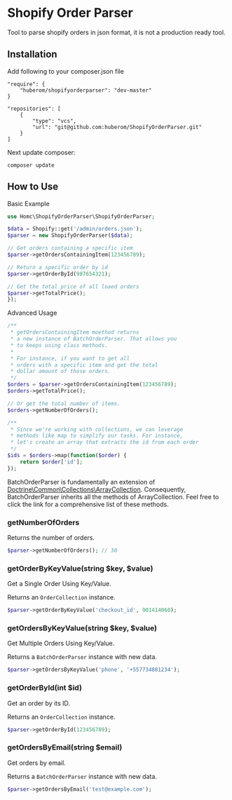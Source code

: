 # Shopify Order Parser

Tool to parse shopify orders in json format, it is not a production ready tool.

## Installation

Add following to your composer.json file

```
"require": {
    "huberom/shopifyorderparser": "dev-master"
}

"repositories": [
    {
        "type": "vcs",
        "url": "git@github.com:huberom/ShopifyOrderParser.git"
    }
]
```

Next update composer:

```
composer update
```

## How to Use

Basic Example

```php
use Homc\ShopifyOrderParser\ShopifyOrderParser;

$data = Shopify::get('/admin/orders.json');
$parser = new ShopifyOrderParser($data);

// Get orders containing a specific item
$parser->getOrdersContainingItem(123456789);

// Return a specific order by id
$parser->getOrderById(987654321);

// Get the total price of all loaed orders
$parser->getTotalPrice();
});
```

Advanced Usage

```php
/**
 * getOrdersContainingItem moethod returns
 * a new instance of BatchOrderParser. That allows you
 * to keeps using class methods.
 *
 * For instance, if you want to get all
 * orders with a specific item and get the total
 * dollar amount of those orders.
 */
$orders = $parser->getOrdersContainingItem(123456789);
$orders->getTotalPrice();

// Or get the total number of items.
$orders->getNumberOfOrders();

/**
 * Since we're working with collections, we can leverage
 * methods like map to simplify our tasks. For instance,
 * let's create an array that extracts the id from each order
 */
$ids = $orders->map(function($order) {
    return $order['id'];
});
```

BatchOrderParser is fundamentally an extension of [Doctrine\Common\Collections\ArrayCollection](https://www.doctrine-project.org/projects/doctrine-collections/en/stable/index.html). Consequently, BatchOrderParser inherits all the methods of ArrayCollection. Feel free to click the link for a comprehensive list of these methods.


### getNumberOfOrders
Returns the number of orders.

```php
$parser->getNumberOfOrders(); // 30
```

### getOrderByKeyValue(string $key, $value)
Get a Single Order Using Key/Value.

Returns an `OrderCollection` instance.

```php
$parser->getOrderByKeyValue('checkout_id', 901414060);
```

### getOrdersByKeyValue(string $key, $value)
Get Multiple Orders Using Key/Value.

Returns a `BatchOrderParser` instance with new data.

```php
$parser->getOrdersByKeyValue('phone', '+557734881234');
```

### getOrderById(int $id)
Get an order by its ID.

Returns an `OrderCollection` instance.

```php
$parser->getOrderById(123456789);
```

### getOrdersByEmail(string $email)
Get orders by email.

Returns a `BatchOrderParser` instance with new data.

```php
$parser->getOrdersByEmail('test@example.com');
```
